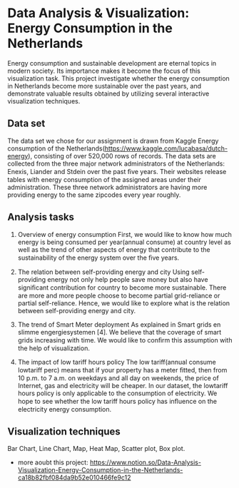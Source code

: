 
# Data Analysis &amp; Visualization: Energy Consumption in the Netherlands

Energy consumption and sustainable development are eternal topics in modern society. Its importance makes it become the focus of this visualization task. This project investigate whether the energy consumption in Netherlands become more sustainable over the past years, and demonstrate valuable results obtained by utilizing several interactive visualization techniques.

## Data set
The data set we chose for our assignment is drawn from Kaggle Energy consumption of the Netherlands(https://www.kaggle.com/lucabasa/dutch-energy), consisting of over 520,000 rows of records. The data sets are collected from the three major network administrators of the Netherlands: Enexis, Liander and Stdein over the past ﬁve years. Their websites release tables with energy consumption of the assigned areas under their administration. These three network administrators are having more providing energy to the same zipcodes every year roughly.

## Analysis tasks
1. Overview of energy consumption First, we would like to know how much energy is being consumed per year(annual consume) at country level as well as the trend of other aspects of energy that contribute to the sustainability of the energy system over the ﬁve years.

2. The relation between self-providing energy and city Using self-providing energy not only help people save money but also have signiﬁcant contribution for country to become more sustainable. There are more and more people choose to become partial grid-reliance or partial self-reliance. Hence, we would like to explore what is the relation between self-providing energy and city.

3. The trend of Smart Meter deployment As explained in Smart grids en slimme engergiesystemen [4]. We believe that the coverage of smart grids increasing with time. We would like to conﬁrm this assumption with the help of visualization.

4. The impact of low tariff hours policy The low tariff(annual consume lowtariff perc) means that if your property has a meter ﬁtted, then from 10 p.m. to 7 a.m. on weekdays and all day on weekends, the price of Internet, gas and electricity will be cheaper. In our dataset, the lowtariff hours policy is only applicable to the consumption of electricity. We hope to see whether the low tariff hours policy has inﬂuence on the electricity energy consumption.

## Visualization techniques
Bar Chart, Line Chart, Map, Heat Map, Scatter plot, Box plot.

* more aoubt this project: https://www.notion.so/Data-Analysis-Visualization-Energy-Consumption-in-the-Netherlands-ca18b82fbf084da9b52e010466fe9c12